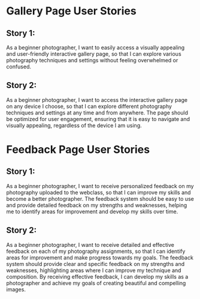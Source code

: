# Gallery Page User Stories

## Story 1: 
As a beginner photographer, I want to easily access a visually appealing and user-friendly interactive gallery page, so that I can explore various photography techniques and settings without feeling overwhelmed or confused.

## Story 2: 
As a beginner photographer, I want to access the interactive gallery page on any device I choose, so that I can explore different photography techniques and settings at any time and from anywhere. The page should be optimized for user engagement, ensuring that it is easy to navigate and visually appealing, regardless of the device I am using.

# Feedback Page User Stories

## Story 1:
As a beginner photographer, I want to receive personalized feedback on my photography uploaded to the webclass, so that I can improve my skills and become a better photographer. The feedback system should be easy to use and provide detailed feedback on my strengths and weaknesses, helping me to identify areas for improvement and develop my skills over time.

## Story 2:
As a beginner photographer, I want to receive detailed and effective feedback on each of my photography assignments, so that I can identify areas for improvement and make progress towards my goals. The feedback system should provide clear and specific feedback on my strengths and weaknesses, highlighting areas where I can improve my technique and composition. By receiving effective feedback, I can develop my skills as a photographer and achieve my goals of creating beautiful and compelling images.